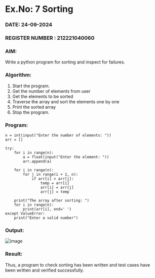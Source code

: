 # Ex.No: 7  Sorting
 
### DATE: 24-09-2024                                                                       
### REGISTER NUMBER : 212221040060
### AIM: 
Write a python program for sorting and inspect for failures.
 
### Algorithm:
1. Start the program.
2. Get the number of elements from user
3. Get the elements to be sorted
4. Traverse the array and sort the elements one by one
5. Print the sorted array
6. Stop the program.

### Program:
```
n = int(input("Enter the number of elements: "))
arr = []

try:
    for i in range(n):
        a = float(input("Enter the element: "))
        arr.append(a)
        
    for i in range(n):
        for j in range(i + 1, n):
            if arr[i] > arr[j]:
                temp = arr[i]
                arr[i] = arr[j]
                arr[j] = temp
    
    print("The array after sorting: ")
    for i in range(n):
        print(arr[i], end=' ')
except ValueError:
    print("Enter a valid number")

```




### Output:

![image](https://github.com/user-attachments/assets/d3380fb1-2e54-40e0-a2fd-f11fd9259e5b)



### Result:
Thus, a program to check sorting has been written and test cases have been written and verified
successfully.
